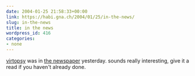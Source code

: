 ```yaml
---
date: 2004-01-25 21:58:33+00:00
link: https://habi.gna.ch/2004/01/25/in-the-news/
slug: in-the-news
title: in the news
wordpress_id: 416
categories:
- none
---
```


[virtopsy](http://www.virtopsy.com/home.htm) was in [the newspaper](http://bund.ch/) yesterday.
sounds really interesting, give it a read if you haven't already done.
